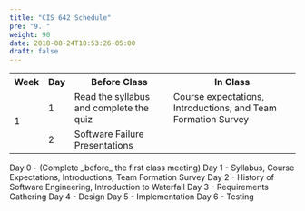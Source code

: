 ```yaml
---
title: "CIS 642 Schedule"
pre: "9. "
weight: 90
date: 2018-08-24T10:53:26-05:00
draft: false
---
```


<table>
  <tr>
    <th>Week</th>
    <th>Day</th>
    <th>Before Class</th>
    <th>In Class</th>
  </tr>
  <tr>
    <td rowspan="3">1</row>
    <td>1</td>
    <td>Read the syllabus and complete the quiz</td>
    <td>Course expectations, Introductions, and Team Formation Survey</td>
  </tr>
  <tr>
    <td>2</td>
    <td>Software Failure Presentations</td>
  </tr>
</table>
Day 0 - (Complete _before_ the first class meeting)
Day 1 - Syllabus, Course Expectations, Introductions, Team Formation Survey
Day 2 - History of Software Engineering, Introduction to Waterfall
Day 3 - Requirements Gathering
Day 4 - Design
Day 5 - Implementation
Day 6 - Testing

